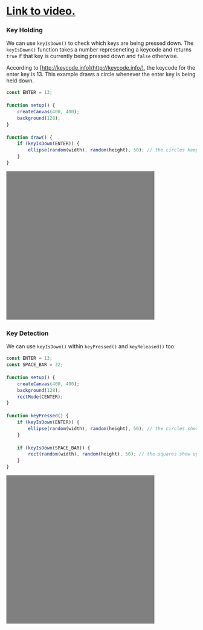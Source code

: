 # [Link to video.](https://www.youtube.com/watch?v=VDoN8zWeq-k&list=PLVD25niNi0BnaCreJK38l1-MVGhOFi4Mh)

### Key Holding

We can use `keyIsDown()` to check which keys are being pressed down. The `keyIsDown()` function takes a number represeneting a keycode and returns `true` if that key is currently being pressed down and `false` otherwise. 

According to [http://keycode.info](http://keycode.info/), the keycode for the enter key is 13. This example draws a circle whenever the enter key is being held down.

```js
const ENTER = 13;

function setup() {
    createCanvas(400, 400);
    background(128);
}

function draw() {
    if (keyIsDown(ENTER)) {
        ellipse(random(width), random(height), 50); // the circles keep getting drawn as long as ENTER key is being held down
    }
}
```

![](../../Images/key_is_down_1.gif)


### Key Detection

We can use `keyIsDown()` within `keyPressed()` and `keyReleased()` too.

```js
const ENTER = 13;
const SPACE_BAR = 32;

function setup() {
    createCanvas(400, 400);
    background(128);
    rectMode(CENTER);
}

function keyPressed() {
    if (keyIsDown(ENTER)) {
        ellipse(random(width), random(height), 50); // the circles show up with the ENTER key
    }

    if (keyIsDown(SPACE_BAR)) {
        rect(random(width), random(height), 50); // the squares show up with the SPACE key
    }
}
```

![](../../Images/key_is_down_2.gif)
